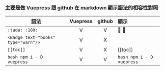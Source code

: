 ### 主要是做 Vuepress 跟 github 在 markdown 顯示語法的相容性對照
| 語法          | Vuepress      | github    | 顯示    |
| ------------  |:-:            |:-:        |:-----|
| ```:tada: :100:```                            |V|V|:tada: :100:|
| ```<Badge text="books" type="warn"/>```       |V|X| <Badge text="books" type="warn" vertical="middle"/>|
| ```[[toc]]```                                 |V|X|[[toc]]|
| ```bash npm i - D vuepress ```                |V|V|```bash npm i - D vuepress ```|
 
 